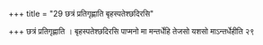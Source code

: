 +++
title = "29 छत्रं प्रतिगृह्णाति बृहस्पतेश्छदिरसि"

+++
छत्रं प्रतिगृह्णाति । बृहस्पतेश्छदिरसि पाप्मनो मा मन्तर्धेहि तेजसो यशसो माऽन्तर्धेहीति २९